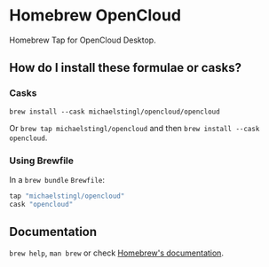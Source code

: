 # Homebrew OpenCloud

Homebrew Tap for OpenCloud Desktop.

## How do I install these formulae or casks?

### Casks

`brew install --cask michaelstingl/opencloud/opencloud`

Or `brew tap michaelstingl/opencloud` and then `brew install --cask opencloud`.

### Using Brewfile

In a `brew bundle` `Brewfile`:

```ruby
tap "michaelstingl/opencloud"
cask "opencloud"
```

## Documentation

`brew help`, `man brew` or check [Homebrew's documentation](https://docs.brew.sh).
